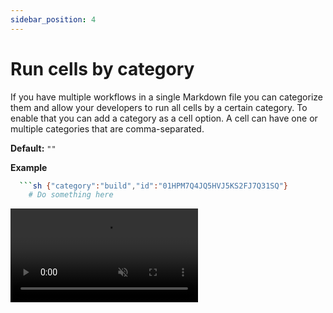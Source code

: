 ```yaml
---
sidebar_position: 4
---
```


# Run cells by category

If you have multiple workflows in a single Markdown file you can categorize them and allow your developers to run all cells by a certain category. To enable that you can add a category as a cell option. A cell can have one or multiple categories that are comma-separated.

**Default:** `""`

**Example**

````sh
  ```sh {"category":"build","id":"01HPM7Q4JQ5HVJ5KS2FJ7Q31SQ"}
    # Do something here
````

<video autoPlay loop muted playsInline controls>
  <source src="/videos/categories.mp4" type="video/mp4" />
  <source src="/videos/categories.webm" type="video/webm" />
</video>
<br />

